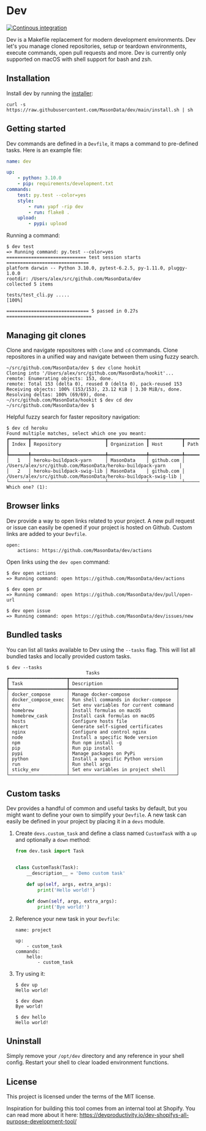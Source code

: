 # Dev

[![Continous integration](https://github.com/MasonData/dev/actions/workflows/ci.yml/badge.svg)](https://github.com/MasonData/dev/actions/workflows/ci.yml)

Dev is a Makefile replacement for modern development environments. Dev let's you manage cloned repositories, setup or teardown environments, execute commands, open pull requests and more. Dev is currently only supported on macOS with shell support for bash and zsh.

## Installation

Install dev by running the [installer](https://github.com/MasonData/dev/blob/main/install.sh):

```
curl -s https://raw.githubusercontent.com/MasonData/dev/main/install.sh | sh
```

## Getting started

Dev commands are defined in a `Devfile`, it maps a command to pre-defined tasks. Here is an example file:

```yaml
name: dev

up:
    - python: 3.10.0
    - pip: requirements/development.txt
commands:
    test: py.test --color=yes
    style:
        - run: yapf -rip dev
        - run: flake8 .
    upload:
        - pypi: upload
```

Running a command:

```
$ dev test
=> Running command: py.test --color=yes
============================= test session starts ==============================
platform darwin -- Python 3.10.0, pytest-6.2.5, py-1.11.0, pluggy-1.0.0
rootdir: /Users/alex/src/github.com/MasonData/dev
collected 5 items

tests/test_cli.py .....                                                  [100%]

============================== 5 passed in 0.27s ===============================
```

## Managing git clones

Clone and navigate repositores with `clone` and `cd` commands. Clone repositores in a unified way and navigate between them using fuzzy search.

```
~/src/github.com/MasonData/dev $ dev clone hookit
Cloning into '/Users/alex/src/github.com/MasonData/hookit'...
remote: Enumerating objects: 153, done.
remote: Total 153 (delta 0), reused 0 (delta 0), pack-reused 153
Receiving objects: 100% (153/153), 23.12 KiB | 3.30 MiB/s, done.
Resolving deltas: 100% (69/69), done.
~/src/github.com/MasonData/hookit $ dev cd dev
~/src/github.com/MasonData/dev $
```

Helpful fuzzy search for faster repository navigation:
```
$ dev cd heroku
Found multiple matches, select which one you meant:
┏━━━━━━━┳━━━━━━━━━━━━━━━━━━━━━━━━━━━┳━━━━━━━━━━━━━━┳━━━━━━━━━━━━┳━━━━━━━━━━━━━━━━━━━━━━━━━━━━━━━━━━━━━━━━━━━━━━━━━━━━━━━━━━━━━━━━┓
┃ Index ┃ Repository                ┃ Organization ┃ Host       ┃ Path                                                           ┃
┡━━━━━━━╇━━━━━━━━━━━━━━━━━━━━━━━━━━━╇━━━━━━━━━━━━━━╇━━━━━━━━━━━━╇━━━━━━━━━━━━━━━━━━━━━━━━━━━━━━━━━━━━━━━━━━━━━━━━━━━━━━━━━━━━━━━━┩
│   1   │ heroku-buildpack-yarn     │ MasonData    │ github.com │ /Users/alex/src/github.com/MasonData/heroku-buildpack-yarn     │
│   2   │ heroku-buildpack-swig-lib │ MasonData    │ github.com │ /Users/alex/src/github.com/MasonData/heroku-buildpack-swig-lib │
└───────┴───────────────────────────┴──────────────┴────────────┴────────────────────────────────────────────────────────────────┘
Which one? (1):
```

## Browser links

Dev provide a way to open links related to your project. A new pull request or issue can easily be opened if your project is hosted on Github. Custom links are added to your `Devfile`.

```
open:
    actions: https://github.com/MasonData/dev/actions
```

Open links using the `dev open` command:

```
$ dev open actions
=> Running command: open https://github.com/MasonData/dev/actions

$ dev open pr
=> Running command: open https://github.com/MasonData/dev/pull/open-url

$ dev open issue
=> Running command: open https://github.com/MasonData/dev/issues/new
```

## Bundled tasks

You can list all tasks available to Dev using the `--tasks` flag. This will list all bundled tasks and locally provided custom tasks.

```
$ dev --tasks
                             Tasks
┏━━━━━━━━━━━━━━━━━━━━━┳━━━━━━━━━━━━━━━━━━━━━━━━━━━━━━━━━━━━━━━┓
┃ Task                ┃ Description                           ┃
┡━━━━━━━━━━━━━━━━━━━━━╇━━━━━━━━━━━━━━━━━━━━━━━━━━━━━━━━━━━━━━━┩
│ docker_compose      │ Manage docker-compose                 │
│ docker_compose_exec │ Run shell commands in docker-compose  │
│ env                 │ Set env variables for current command │
│ homebrew            │ Install formulas on macOS             │
│ homebrew_cask       │ Install cask formulas on macOS        │
│ hosts               │ Configure hosts file                  │
│ mkcert              │ Generate self-signed certificates     │
│ nginx               │ Configure and control nginx           │
│ node                │ Install a specific Node version       │
│ npm                 │ Run npm install -g                    │
│ pip                 │ Run pip install                       │
│ pypi                │ Manage packages on PyPi               │
│ python              │ Install a specific Python version     │
│ run                 │ Run shell args                        │
│ sticky_env          │ Set env variables in project shell    │
└─────────────────────┴───────────────────────────────────────┘
```

## Custom tasks

Dev provides a handful of common and useful tasks by default, but you might want to define your own to simplify your `Devfile`. A new task can easily be defined in your project by placing it in a `devs` module.

1. Create `devs.custom_task` and define a class named `CustomTask` with a `up` and optionally a `down` method:

    ```python
    from dev.task import Task


    class CustomTask(Task):
        __description__ = 'Demo custom task'

        def up(self, args, extra_args):
            print('Hello world!')

        def down(self, args, extra_args):
            print('Bye world!')
    ```

1. Reference your new task in your `Devfile`:

    ```
    name: project

    up:
        - custom_task
    commands:
        hello:
            - custom_task
    ```

1. Try using it:

    ```
    $ dev up
    Hello world!
    
    $ dev down
    Bye world!

    $ dev hello
    Hello world!
    ```

## Uninstall

Simply remove your `/opt/dev` directory and any reference in your shell config. Restart your shell to clear loaded environment functions.

## License

This project is licensed under the terms of the MIT license.

Inspiration for building this tool comes from an internal tool at Shopify. You can read more about it here: https://devproductivity.io/dev-shopifys-all-purpose-development-tool/
